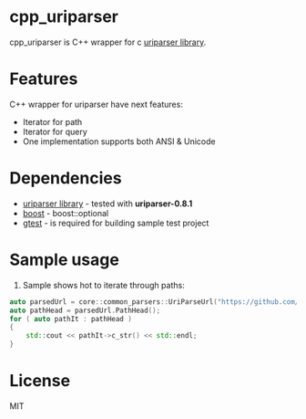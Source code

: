 cpp_uriparser
=============
cpp_uriparser is C++ wrapper for c [uriparser library].

# Features
C++ wrapper for uriparser have next features:
- Iterator for path
- Iterator for query
- One implementation supports both ANSI & Unicode

# Dependencies
* [uriparser library] - tested with **uriparser-0.8.1**
* [boost] - boost::optional
* [gtest] - is required for building sample test project

# Sample usage
1. Sample shows hot to iterate through paths:
```cpp
auto parsedUrl = core::common_parsers::UriParseUrl("https://github.com/azerg/cpp_uriparser/blob/master/README.md");
auto pathHead = parsedUrl.PathHead();
for ( auto pathIt : pathHead )
{
    std::cout << pathIt->c_str() << std::endl;
}
```

# License
MIT


[uriparser library]:http://uriparser.sourceforge.net/
[boost]: http://boost.org
[gtest]: https://code.google.com/p/googletest/

